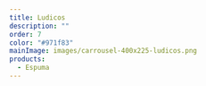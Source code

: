 ```yaml
---
title: Ludicos
description: ""
order: 7
color: "#971f83"
mainImage: images/carrousel-400x225-ludicos.png
products:
  - Espuma
---
```


